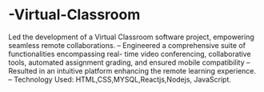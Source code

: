 # -Virtual-Classroom
Led the development of a Virtual Classroom software project, empowering seamless remote collaborations.
– Engineered a comprehensive suite of functionalities encompassing real- time video conferencing, collaborative tools,
automated assignment grading, and ensured mobile compatibility
– Resulted in an intuitive platform enhancing the remote learning experience.
– Technology Used: HTML,CSS,MYSQL,Reactjs,Nodejs, JavaScript.
